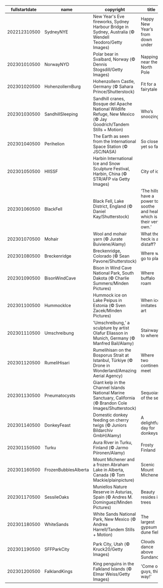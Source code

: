 |fullstartdate|name|copyright|title|image|
|--|--|--|--|--|
202212310500|SydneyNYE|New Year's Eve fireworks, Sydney Harbour Bridge in Sydney, Australia (© Wendell Teodoro/Getty Images)|Happy New Year’s from down under|![](/en-CA/2023/01/202212310500SydneyNYE.jpg)|
202301010500|NorwayNYD|Polar bear in Svalbard, Norway (© Dennis Stogsdill/Getty Images)|Napping near the North Pole|![](/en-CA/2023/01/202301010500NorwayNYD.jpg)|
202301020500|HohenzollernBurg|Hohenzollern Castle, Germany (© Sahara Prince/Shutterstock)|Fit for a fairytale|![](/en-CA/2023/01/202301020500HohenzollernBurg.jpg)|
202301030500|SandhillSleeping|Sandhill cranes, Bosque del Apache National Wildlife Refuge, New Mexico (© Jay Goodrich/Tandem Stills + Motion)|Who’s snoozing?|![](/en-CA/2023/01/202301030500SandhillSleeping.jpg)|
202301040500|Perihelion|The Earth as seen from the International Space Station (© JSC/NASA)|So close, yet so far|![](/en-CA/2023/01/202301040500Perihelion.jpg)|
202301050500|HIISSF|Harbin International Ice and Snow Sculpture Festival, Harbin, China (© STR/AFP via Getty Images)|City of ice|![](/en-CA/2023/01/202301050500HIISSF.jpg)|
202301060500|BlackFell|Black Fell, Lake District, England (© Daniel Kay/Shutterstock)|‘The hills have a power to soothe and heal which is their very own.’|![](/en-CA/2023/01/202301060500BlackFell.jpg)|
202301070500|Mohair|Wool and mohair yarn (© Jurate Buiviene/Alamy)|What the heck is a distaff?|![](/en-CA/2023/01/202301070500Mohair.jpg)|
202301080500|Breckenridge|Breckenridge, Colorado (© Sean Pavone/Shutterstock)|Where we go to play|![](/en-CA/2023/01/202301080500Breckenridge.jpg)|
202301090500|BisonWindCave|Bison in Wind Cave National Park, South Dakota (© Charlie Summers/Minden Pictures)|Where buffalo roam|![](/en-CA/2023/01/202301090500BisonWindCave.jpg)|
202301100500|HummockIce|Hummock ice on Lake Peipus in Estonia (© Sven Zacek/Minden Pictures)|When ice imitates art|![](/en-CA/2023/01/202301100500HummockIce.jpg)|
202301110500|Umschreibung|'Umschreibung,' a sculpture by artist Olafur Eliasson in Munich, Germany (© Manfred Bail/Alamy)|Stairway to where?|![](/en-CA/2023/01/202301110500Umschreibung.jpg)|
202301120500|RumeliHisari|Rumelihisarı on the Bosporus Strait at Istanbul, Türkiye (© Drone in Wonderland/Amazing Aerial Agency)|Where two continents meet|![](/en-CA/2023/01/202301120500RumeliHisari.jpg)|
202301130500|Pneumatocysts|Giant kelp in the Channel Islands National Marine Sanctuary, California (© Brandon Cole Images/Shutterstock)|Sequoias of the sea|![](/en-CA/2023/01/202301130500Pneumatocysts.jpg)|
202301140500|DonkeyFeast|Domestic donkey feeding on cherry twigs (© Juniors Bildarchiv GmbH/Alamy)|A delightful day for donkeys|![](/en-CA/2023/01/202301140500DonkeyFeast.jpg)|
202301150500|Turku|Aura River in Turku, Finland (© Jarmo Piironen/Alamy)|Frosty Finland|![](/en-CA/2023/01/202301150500Turku.jpg)|
202301160500|FrozenBubblesAlberta|Mount Michener and a frozen Abraham Lake in Alberta, Canada (© Tom Mackie/plainpicture)|Scenic Mount Michener|![](/en-CA/2023/01/202301160500FrozenBubblesAlberta.jpg)|
202301170500|SessileOaks|Muniellos Nature Reserve in Asturias, Spain (© Andres M. Dominguez/Minden Pictures)|Beauty resides in trees|![](/en-CA/2023/01/202301170500SessileOaks.jpg)|
202301180500|WhiteSands|White Sands National Park, New Mexico (© Andrea Harrell/Tandem Stills + Motion)|The largest gypsum dune field|![](/en-CA/2023/01/202301180500WhiteSands.jpg)|
202301190500|SFFParkCity|Park City, Utah (© Kruck20/Getty Images)|Clouds dance above Sundance|![](/en-CA/2023/01/202301190500SFFParkCity.jpg)|
202301200500|FalklandKings|King penguins in the Falkland Islands (© Elmar Weiss/Getty Images)|'Come on, guys, this way!'|![](/en-CA/2023/01/202301200500FalklandKings.jpg)|
